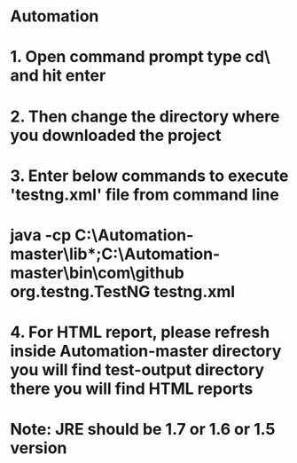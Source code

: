 # Automation

# 1. Open command prompt type cd\ and hit enter
# 2. Then change the directory where you downloaded the project
# 3. Enter below commands to execute 'testng.xml' file from command line
#		java -cp C:\Automation-master\lib\*;C:\Automation-master\bin\com\github org.testng.TestNG testng.xml
# 4. For HTML report, please refresh inside Automation-master directory you will find test-output directory there you will find HTML reports

# Note: JRE should be 1.7 or 1.6 or 1.5 version
